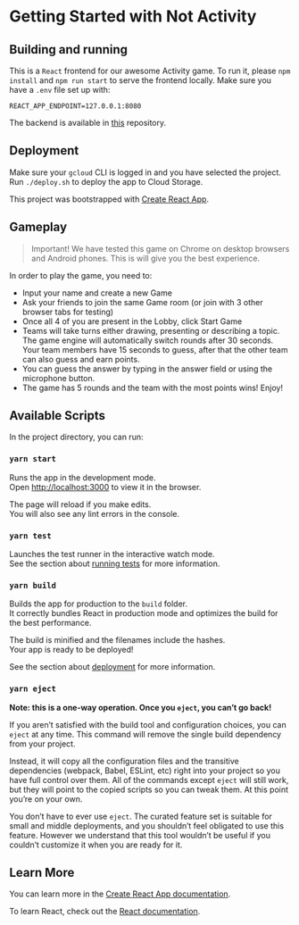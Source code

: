 # Getting Started with Not Activity
## Building and running
This is a `React` frontend for our awesome Activity game. To run it, please `npm install` and `npm run start` to serve the frontend locally. Make sure you have a `.env` file set up with:
```
REACT_APP_ENDPOINT=127.0.0.1:8080
```

The backend is available in [this](https://github.com/breacons/not-activity-backend) repository.

## Deployment
Make sure your `gcloud` CLI is logged in and you have selected the project. Run `./deploy.sh` to deploy the app to Cloud Storage.

This project was bootstrapped with [Create React App](https://github.com/facebook/create-react-app).

## Gameplay

> Important! We have tested this game on Chrome on desktop browsers and Android phones. This is will give you the best experience.

In order to play the game, you need to: 
* Input your name and create a new Game
* Ask your friends to join the same Game room (or join with 3 other browser tabs for testing)
* Once all 4 of you are present in the Lobby, click Start Game
* Teams will take turns either drawing, presenting or describing a topic. The game engine will automatically switch rounds after 30 seconds. Your team members have 15 seconds to guess, after that the other team can also guess and earn points. 
* You can guess the answer by typing in the answer field or using the microphone button. 
* The game has 5 rounds and the team with the most points wins! Enjoy!

## Available Scripts

In the project directory, you can run:

### `yarn start`

Runs the app in the development mode.\
Open [http://localhost:3000](http://localhost:3000) to view it in the browser.

The page will reload if you make edits.\
You will also see any lint errors in the console.

### `yarn test`

Launches the test runner in the interactive watch mode.\
See the section about [running tests](https://facebook.github.io/create-react-app/docs/running-tests) for more information.

### `yarn build`

Builds the app for production to the `build` folder.\
It correctly bundles React in production mode and optimizes the build for the best performance.

The build is minified and the filenames include the hashes.\
Your app is ready to be deployed!

See the section about [deployment](https://facebook.github.io/create-react-app/docs/deployment) for more information.

### `yarn eject`

**Note: this is a one-way operation. Once you `eject`, you can’t go back!**

If you aren’t satisfied with the build tool and configuration choices, you can `eject` at any time. This command will remove the single build dependency from your project.

Instead, it will copy all the configuration files and the transitive dependencies (webpack, Babel, ESLint, etc) right into your project so you have full control over them. All of the commands except `eject` will still work, but they will point to the copied scripts so you can tweak them. At this point you’re on your own.

You don’t have to ever use `eject`. The curated feature set is suitable for small and middle deployments, and you shouldn’t feel obligated to use this feature. However we understand that this tool wouldn’t be useful if you couldn’t customize it when you are ready for it.

## Learn More

You can learn more in the [Create React App documentation](https://facebook.github.io/create-react-app/docs/getting-started).

To learn React, check out the [React documentation](https://reactjs.org/).

